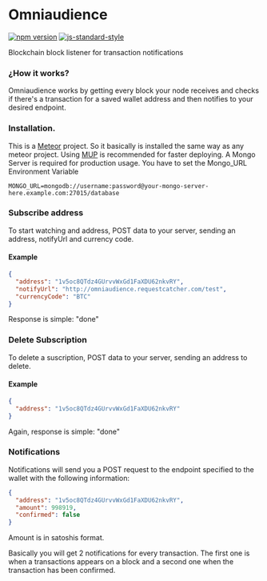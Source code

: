# Omniaudience

[![npm version](https://badge.fury.io/js/react-apollo-decorators.svg)](https://badge.fury.io/js/react-apollo-decorators)
[![js-standard-style](https://img.shields.io/badge/code%20style-standard-brightgreen.svg)](http://standardjs.com/)

Blockchain block listener for transaction notifications

### ¿How it works?

Omniaudience works by getting every block your node receives and checks if there's a transaction for a saved wallet address and then notifies to your desired endpoint.

### Installation.

This is a [Meteor](http://www.meteor.com) project. So it basically is installed the same way as any meteor project. Using [MUP](https://github.com/zodern/meteor-up) is recommended for faster deploying.
A Mongo Server is required for production usage. You have to set the Mongo_URL Environment Variable

    MONGO_URL=mongodb://username:password@your-mongo-server-here.example.com:27015/database

### Subscribe address

To start watching and address, POST data to your server, sending an address, notifyUrl and currency code.

#### Example

```json
{
  "address": "1v5oc8QTdz4GUrvvWxGd1FaXDU62nkvRY",
  "notifyUrl": "http://omniaudience.requestcatcher.com/test",
  "currencyCode": "BTC"
}
```

Response is simple: "done"

### Delete Subscription

To delete a suscription, POST data to your server, sending an address to delete.

#### Example

```json
{
  "address": "1v5oc8QTdz4GUrvvWxGd1FaXDU62nkvRY"
}
```

Again, response is simple: "done"

### Notifications

Notifications will send you a POST request to the endpoint specified to the wallet with the following information:

```json
{
  "address": "1v5oc8QTdz4GUrvvWxGd1FaXDU62nkvRY",
  "amount": 998919,
  "confirmed": false
}
```

Amount is in satoshis format.

Basically you will get 2 notifications for every transaction. The first one is when a transactions appears on a block and a second one when the transaction has been confirmed.
